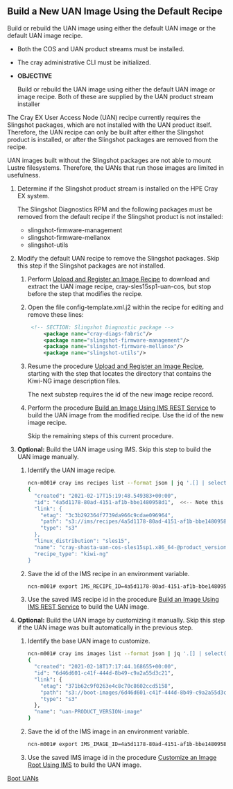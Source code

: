 
## Build a New UAN Image Using the Default Recipe

Build or rebuild the UAN image using either the default UAN image or the default UAN image recipe.

- Both the COS and UAN product streams must be installed.
- The cray administrative CLI must be initialized.

- **OBJECTIVE**

    Build or rebuild the UAN image using either the default UAN image or image recipe. Both of these are supplied by the UAN product stream installer

The Cray EX User Access Node \(UAN\) recipe currently requires the Slingshot packages, which are not installed with the UAN product itself. Therefore, the UAN recipe can only be built after either the Slingshot product is installed, or after the Slingshot packages are removed from the recipe.

UAN images built without the Slingshot packages are not able to mount Lustre filesystems. Therefore, the UANs that run those images are limited in usefulness.

1. Determine if the Slingshot product stream is installed on the HPE Cray EX system.

    The Slingshot Diagnostics RPM and the following packages must be removed from the default recipe if the Slingshot product is not installed:
    - slingshot-firmware-management
    - slingshot-firmware-mellanox
    - slingshot-utils

2. Modify the default UAN recipe to remove the Slingshot packages. Skip this step if the Slingshot packages are not installed.

    1. Perform [Upload and Register an Image Recipe](Upload_and_Register_an_Image_Recipe.md) to download and extract the UAN image recipe, cray-sles15sp1-uan-cos, but stop before the step that modifies the recipe.

    2. Open the file config-template.xml.j2 within the recipe for editing and remove these lines:

        ```xml
         <!-- SECTION: Slingshot Diagnostic package -->
             <package name="cray-diags-fabric"/>
             <package name="slingshot-firmware-management"/>
             <package name="slingshot-firmware-mellanox"/>
             <package name="slingshot-utils"/>
        ```

    3. Resume the procedure [Upload and Register an Image Recipe](Upload_and_Register_an_Image_Recipe.md), starting with the step that locates the directory that contains the Kiwi-NG image description files.

        The next substep requires the id of the new image recipe record.

    4. Perform the procedure [Build an Image Using IMS REST Service](Build_an_Image_Using_IMS_REST_Service.md) to build the UAN image from the modified recipe. Use the id of the new image recipe.

        Skip the remaining steps of this current procedure.

3. **Optional:** Build the UAN image using IMS. Skip this step to build the UAN image manually.

    1. Identify the UAN image recipe.

        ```bash
        ncn-m001# cray ims recipes list --format json | jq '.[] | select(.name | contains("uan"))'
        {
          "created": "2021-02-17T15:19:48.549383+00:00",
          "id": "4a5d1178-80ad-4151-af1b-bbe1480958d1",  <<-- Note this ID
          "link": {
            "etag": "3c3b292364f7739da966c9cdae096964",
            "path": "s3://ims/recipes/4a5d1178-80ad-4151-af1b-bbe1480958d1/recipe.tar.gz",
            "type": "s3"
          },
          "linux_distribution": "sles15",
          "name": "cray-shasta-uan-cos-sles15sp1.x86_64-@product_version@",
          "recipe_type": "kiwi-ng"
        }
        ```

    2. Save the id of the IMS recipe in an environment variable.

        ```bash
        ncn-m001# export IMS_RECIPE_ID=4a5d1178-80ad-4151-af1b-bbe1480958d1
        ```

    3. Use the saved IMS recipe id in the procedure [Build an Image Using IMS REST Service](Build_an_Image_Using_IMS_REST_Service.md) to build the UAN image.

4. **Optional:** Build the UAN image by customizing it manually. Skip this step if the UAN image was built automatically in the previous step.

    1. Identify the base UAN image to customize.

        ```bash
        ncn-m001# cray ims images list --format json | jq '.[] | select(.name | contains("uan"))'
        {
          "created": "2021-02-18T17:17:44.168655+00:00",
          "id": "6d46d601-c41f-444d-8b49-c9a2a55d3c21",
          "link": {
            "etag": "371b62c9f0263e4c8c70c8602ccd5158",
            "path": "s3://boot-images/6d46d601-c41f-444d-8b49-c9a2a55d3c21/manifest.json",
            "type": "s3"
          },
          "name": "uan-PRODUCT_VERSION-image"
        }
        ```

    2. Save the id of the IMS image in an environment variable.

        ```bash
        ncn-m001# export IMS_IMAGE_ID=4a5d1178-80ad-4151-af1b-bbe1480958d1
        ```

    3. Use the saved IMS image id in the procedure [Customize an Image Root Using IMS](Customize_an_Image_Root_Using_IMS.md) to build the UAN image.

[Boot UANs](Boot_UANs.md)

